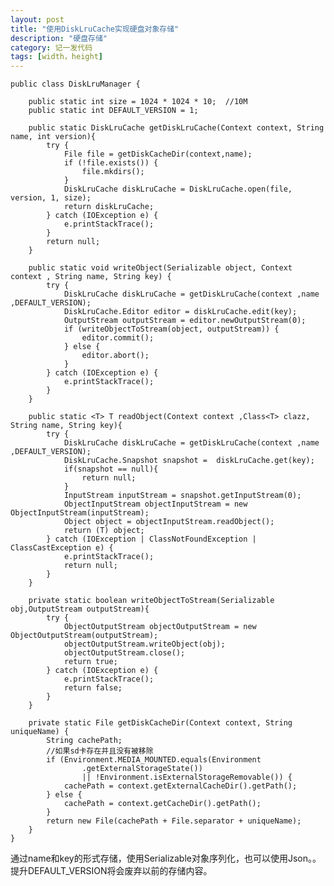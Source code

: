 ```yaml
---
layout: post
title: "使用DiskLruCache实现硬盘对象存储"
description: "硬盘存储"
category: 记一发代码
tags: [width，height]
---
```


    public class DiskLruManager {

        public static int size = 1024 * 1024 * 10;  //10M
        public static int DEFAULT_VERSION = 1;

        public static DiskLruCache getDiskLruCache(Context context, String name, int version){
            try {
                File file = getDiskCacheDir(context,name);
                if (!file.exists()) {
                    file.mkdirs();
                }
                DiskLruCache diskLruCache = DiskLruCache.open(file, version, 1, size);
                return diskLruCache;
            } catch (IOException e) {
                e.printStackTrace();
            }
            return null;
        }

        public static void writeObject(Serializable object, Context context , String name, String key) {
            try {
                DiskLruCache diskLruCache = getDiskLruCache(context ,name ,DEFAULT_VERSION);
                DiskLruCache.Editor editor = diskLruCache.edit(key);
                OutputStream outputStream = editor.newOutputStream(0);
                if (writeObjectToStream(object, outputStream)) {
                    editor.commit();
                } else {
                    editor.abort();
                }
            } catch (IOException e) {
                e.printStackTrace();
            }
        }

        public static <T> T readObject(Context context ,Class<T> clazz, String name, String key){
            try {
                DiskLruCache diskLruCache = getDiskLruCache(context ,name ,DEFAULT_VERSION);
                DiskLruCache.Snapshot snapshot =  diskLruCache.get(key);
                if(snapshot == null){
                    return null;
                }
                InputStream inputStream = snapshot.getInputStream(0);
                ObjectInputStream objectInputStream = new ObjectInputStream(inputStream);
                Object object = objectInputStream.readObject();
                return (T) object;
            } catch (IOException | ClassNotFoundException | ClassCastException e) {
                e.printStackTrace();
                return null;
            }
        }

        private static boolean writeObjectToStream(Serializable obj,OutputStream outputStream){
            try {
                ObjectOutputStream objectOutputStream = new ObjectOutputStream(outputStream);
                objectOutputStream.writeObject(obj);
                objectOutputStream.close();
                return true;
            } catch (IOException e) {
                e.printStackTrace();
                return false;
            }
        }

        private static File getDiskCacheDir(Context context, String uniqueName) {
            String cachePath;
            //如果sd卡存在并且没有被移除
            if (Environment.MEDIA_MOUNTED.equals(Environment
                    .getExternalStorageState())
                    || !Environment.isExternalStorageRemovable()) {
                cachePath = context.getExternalCacheDir().getPath();
            } else {
                cachePath = context.getCacheDir().getPath();
            }
            return new File(cachePath + File.separator + uniqueName);
        }
    }
    
通过name和key的形式存储，使用Serializable对象序列化，也可以使用Json。。提升DEFAULT_VERSION将会废弃以前的存储内容。
